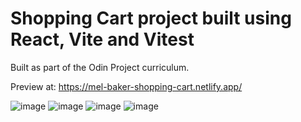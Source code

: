 # Shopping Cart project built using React, Vite and Vitest
Built as part of the Odin Project curriculum.

Preview at: https://mel-baker-shopping-cart.netlify.app/

![image](https://github.com/Melanie-J-Baker/shopping-cart/assets/104843873/822cfffa-083f-4512-a9f7-f598684325ce)
![image](https://github.com/Melanie-J-Baker/shopping-cart/assets/104843873/400dd7f6-08b5-4999-b57e-36164d4a47f9)
![image](https://github.com/Melanie-J-Baker/shopping-cart/assets/104843873/db657467-b709-4975-b421-26192ffe7e31)
![image](https://github.com/Melanie-J-Baker/shopping-cart/assets/104843873/84767ec8-6257-4431-8318-015c4efb57fa)

